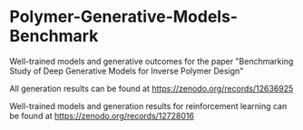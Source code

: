 # Polymer-Generative-Models-Benchmark
Well-trained models and generative outcomes for the paper "Benchmarking Study of Deep Generative Models for Inverse Polymer Design"

All generation results can be found at https://zenodo.org/records/12636925

Well-trained models and generation results for reinforcement learning can be found at https://zenodo.org/records/12728016
